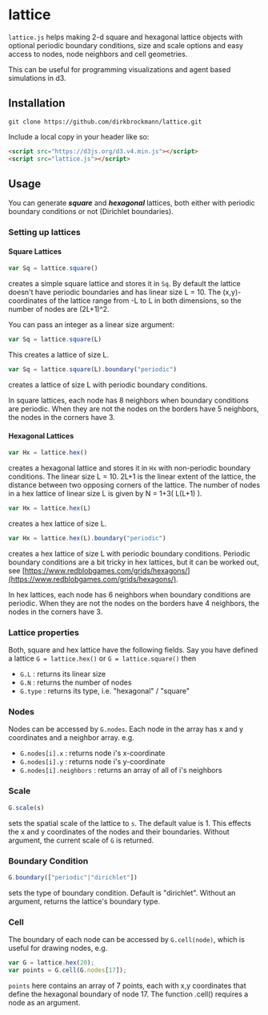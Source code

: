 # lattice

```lattice.js``` helps making 2-d square and hexagonal lattice objects with optional periodic boundary conditions, size and scale options and easy access to nodes, node neighbors and cell geometries. 

This can be useful for programming visualizations and agent based simulations in d3. 

## Installation

```shell
git clone https://github.com/dirkbrockmann/lattice.git
```

Include a local copy in your header like so:

```html
<script src="https://d3js.org/d3.v4.min.js"></script>
<script src="lattice.js"></script>
```

## Usage

You can generate ***square*** and ***hexagonal*** lattices, both either with periodic boundary conditions or not (Dirichlet boundaries). 

### Setting up lattices

#### Square Lattices

```js
var Sq = lattice.square()
```
creates a simple square lattice and stores it in ```Sq```. By default the lattice doesn't have periodic boundaries and has linear size L = 10. The (x,y)-coordinates of the lattice range from -L to L in both dimensions, so the number of nodes are (2L+1)^2. 

You can pass an integer as a linear size argument:

```js
var Sq = lattice.square(L)
```
This creates a lattice of size L.

```js
var Sq = lattice.square(L).boundary("periodic")
```
creates a lattice of size L with periodic boundary conditions.

In square lattices, each node has 8 neighbors when boundary conditions are periodic. When they are not the nodes on the borders have 5 neighbors, the nodes in the corners have 3.

####  Hexagonal Lattices

```js
var Hx = lattice.hex()
```
creates a hexagonal lattice and stores it in ```Hx``` with non-periodic boundary conditions. The linear size L = 10.
2L+1 is the linear extent of the lattice, the distance between two opposing corners of the lattice. The number of nodes
in a hex lattice of linear size L is given by N = 1+3( L(L+1) ).

```js
var Hx = lattice.hex(L)
```
creates a hex lattice of size L.

```js
var Hx = lattice.hex(L).boundary("periodic")
```

creates a hex lattice of size L with periodic boundary conditions. Periodic boundary conditions are a bit tricky in hex lattices, but it can be worked out, see  [https://www.redblobgames.com/grids/hexagons/](https://www.redblobgames.com/grids/hexagons/).  

In hex lattices, each node has 6 neighbors when boundary conditions are periodic. When they are not the nodes on the borders have 4 neighbors, the nodes in the corners have 3.

### Lattice properties

Both, square and hex lattice have the following fields. Say you have defined a lattice ```G = lattice.hex()``` or ```G = lattice.square()``` then

-  ```G.L``` : returns its linear size 
-  ```G.N``` : returns the number of nodes
-  ```G.type``` : returns its type, i.e. "hexagonal" / "square"

### Nodes

Nodes can be accessed  by ```G.nodes```. Each node in the array has x and y coordinates and a neighbor array. e.g.

-  ```G.nodes[i].x``` : returns node i's x-coordinate 
-  ```G.nodes[i].y``` : returns node i's y-coordinate
-  ```G.nodes[i].neighbors``` : returns an array of all of i's neighbors

### Scale

```js
G.scale(s)
```
sets the spatial scale of the lattice to ```s```. The default value is 1. This effects the x and y coordinates of the nodes and their boundaries. Without argument, the current scale of ```G``` is returned.

### Boundary Condition

```js
G.boundary(["periodic"|"dirichlet"])
```
sets the type of boundary condition. Default is "dirichlet". Without an argument, returns the lattice's boundary type.

### Cell

The boundary of each node can be accessed by ```G.cell(node)```, which is useful for drawing nodes, e.g.

```js
var G = lattice.hex(20);
var points = G.cell(G.nodes[17]);
```

```points``` here contains an array of 7 points, each with x,y coordinates that define the hexagonal boundary of node 17. The function .cell() requires a node as an argument. 


